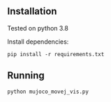 ## Installation
Tested on python 3.8

Install dependencies:
```
pip install -r requirements.txt
```

## Running
```
python mujoco_movej_vis.py
```